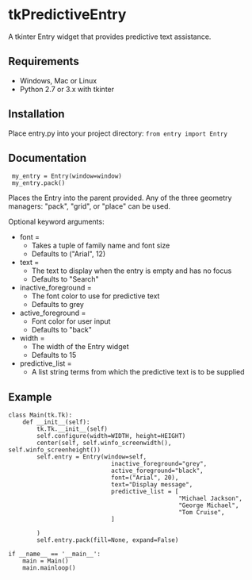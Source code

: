 # tkPredictiveEntry
A tkinter Entry widget that provides predictive text assistance.

## Requirements
* Windows, Mac or Linux
* Python 2.7 or 3.x with tkinter

## Installation
Place entry.py into your project directory:
`from entry import Entry`

## Documentation
     my_entry = Entry(window=window)
     my_entry.pack()

Places the Entry into the parent provided. 
Any of the three geometry managers: "pack", "grid", or "place" can be used.

Optional keyword arguments:
* font = 
  * Takes a tuple of family name and font size
  * Defaults to ("Arial", 12)
* text = 
   * The text to display when the entry is empty and has no focus
   * Defaults to "Search"
* inactive_foreground =
   * The font color to use for predictive text
   * Defaults to grey
* active_foreground = 
   * Font color for user input
   * Defaults to "back"
* width = 
   * The width of the Entry widget
   * Defaults to 15
* predictive_list = 
   * A list string terms from which the predictive text is to be supplied
     

## Example

    class Main(tk.Tk):
        def __init__(self):
            tk.Tk.__init__(self)
            self.configure(width=WIDTH, height=HEIGHT)
            center(self, self.winfo_screenwidth(), self.winfo_screenheight())
            self.entry = Entry(window=self,
                                 inactive_foreground="grey",
                                 active_foreground="black",
                                 font=("Arial", 20),
                                 text="Display message",
                                 predictive_list = [
                                                    "Michael Jackson",
                                                    "George Michael",
                                                    "Tom Cruise",
                                 ]

            )
            self.entry.pack(fill=None, expand=False)

    if __name__ == '__main__':
        main = Main()
        main.mainloop()
